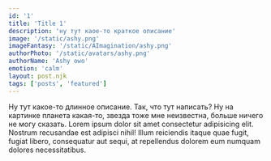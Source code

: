 ```yaml
---
id: '1'
title: 'Title 1'
description: 'ну тут каое-то краткое описание'
image: '/static/ashy.png'
imageFantasy: '/static/AImagination/ashy.png'
authorPhoto: '/static/avatars/ashy.png'
authorName: 'Ashy owo'
emotion: 'calm'
layout: post.njk
tags: ['posts', 'featured']
---
```


Ну тут какое-то длинное описание. Так, что тут написать? Ну на картинке планета какая-то, звезда тоже мне неизвестна, больше ничего не могу сказать. Lorem ipsum dolor sit amet consectetur adipisicing elit. Nostrum recusandae est adipisci nihil! Illum reiciendis itaque quae fugit, fugiat libero, consequatur aut sequi, at repellendus dolorem eum numquam dolores necessitatibus.

